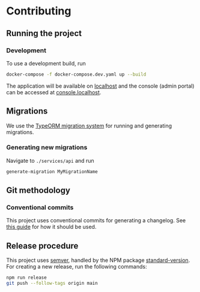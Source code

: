 # Contributing

## Running the project

### Development

To use a development build, run

```sh
docker-compose -f docker-compose.dev.yaml up --build
```

The application will be available on [localhost](http://localhost) and the
console (admin portal) can be accessed at
[console.localhost](http://console.localhost).

## Migrations

We use the
[TypeORM migration system](https://github.com/typeorm/typeorm/blob/master/docs/migrations.md)
for running and generating migrations.

### Generating new migrations

Navigate to `./services/api` and run

```sh
generate-migration MyMigrationName
```

## Git methodology

### Conventional commits

This project uses conventional commits for generating a changelog. See
[this guide](https://daily-dev-tips.com/posts/git-basics-conventional-commits/)
for how it should be used.

## Release procedure

This project uses [semver](https://semver.org/), handled by the NPM package
[standard-version](https://www.npmjs.com/package/standard-version). For creating
a new release, run the following commands:

```sh
npm run release
git push --follow-tags origin main
```
